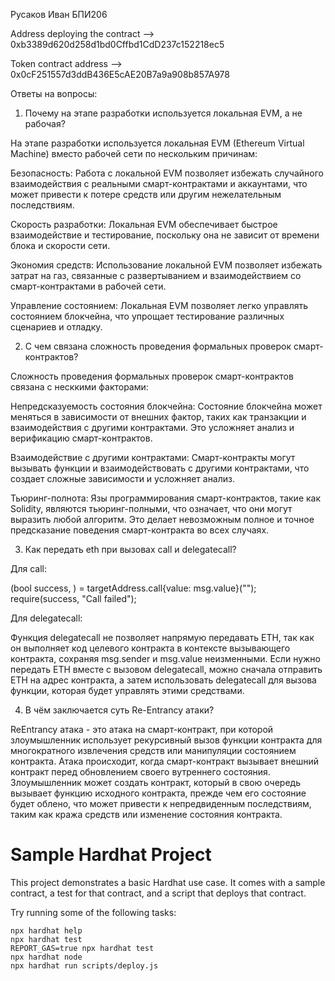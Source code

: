 Русаков Иван БПИ206

Address deploying the contract --> 0xb3389d620d258d1bd0Cffbd1CdD237c152218ec5

Token contract address --> 0x0cF251557d3ddB436E5cAE20B7a9a908b857A978

Ответы на вопросы:

1. Почему на этапе разработки используется локальная EVM, а не рабочая?

На этапе разработки используется локальная EVM (Ethereum Virtual Machine) вместо рабочей сети по нескольким причинам:

Безопасность: Работа с локальной EVM позволяет избежать случайного взаимодействия с реальными смарт-контрактами и аккаунтами, что может привести к потере средств или другим нежелательным последствиям.
    
Скорость разработки: Локальная EVM обеспечивает быстрое взаимодействие и тестирование, поскольку она не зависит от времени блока и скорости сети.
    
Экономия средств: Использование локальной EVM позволяет избежать затрат на газ, связанные с развертыванием и взаимодействием со смарт-контрактами в рабочей сети.
    
Управление состоянием: Локальная EVM позволяет легко управлять состоянием блокчейна, что упрощает тестирование различных сценариев и отладку.

2. С чем связана сложность проведения формальных проверок смарт-контрактов?

Сложность проведения формальных проверок смарт-контрактов связана с несккими факторами:

Непредсказуемость состояния блокчейна: Состояние блокчейна может меняться в зависимости от внешних фактор, таких как транзакции и взаимодействия с другими контрактами. Это усложняет анализ и верификацию смарт-контрактов.

Взаимодействие с другими контрактами: Смарт-контракты могут вызывать функции и взаимодействовать с другими контрактами, что создает сложные зависимости и усложняет анализ.

Тьюринг-полнота: Язы программирования смарт-контрактов, такие как Solidity, являются тьюринг-полными, что означает, что они могут выразить любой алгоритм. Это делает невозможным полное и точное предсказание поведения смарт-контракта во всех случаях.


3. Как передать eth при вызовах call и delegatecall?

Для call:

(bool success, ) = targetAddress.call{value: msg.value}("");
require(success, "Call failed");

Для delegatecall:

Функция delegatecall не позволяет напрямую передавать ETH, так как он выполняет код целевого контракта в контексте вызывающего контракта, сохраняя msg.sender и msg.value неизменными. Если нужно передать ETH вместе с вызовом delegatecall, можно сначала отправить ETH на адрес контракта, а затем использовать delegatecall для вызова функции, которая будет управлять этими средствами.
    
4. В чём заключается суть Re-Entrancy атаки?

ReEntrancy атака - это атака на смарт-контракт, при которой злоумышленник использует рекурсивный вызов функции контракта для многократного извлечения средств или манипуляции состоянием контракта. Атака происходит, когда смарт-контракт вызывает внешний контракт перед обновлением своего вутреннего состояния. Злоумышленник может создать контракт, который в свою очередь вызывает функцию исходного контракта, прежде чем его состояние будет облено, что может привести к непредвиденным последствиям, таким как кража средств или изменение состояния контракта.

# Sample Hardhat Project

This project demonstrates a basic Hardhat use case. It comes with a sample contract, a test for that contract, and a script that deploys that contract.

Try running some of the following tasks:

```shell
npx hardhat help
npx hardhat test
REPORT_GAS=true npx hardhat test
npx hardhat node
npx hardhat run scripts/deploy.js
```
